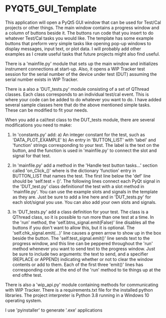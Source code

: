 # PYQT5_GUI_Template

This application will open a PyQt5 GUI window that can be used for Test/Cal projects or other things.
The main window contains a progress window and a column of buttons beside it. The buttons run code that you
insert to do whatever Test/Cal tasks you would like. The template has some example buttons that preform very 
simple tasks like opening pop-up windows to display messages, input text, or plot data. I will probably add
other examples as I create useful tasks that future projects might also find useful.

There is a 'mainfile.py' module that sets up the main window and initializes instrument connections
at start-up. Also, it opens a WIP Tracker test session for the serial number of the device under test (DUT)
assuming the serial number exists in WIP Tracker.

There is a also a 'DUT_tests.py' module consisting of a set of QThread classes. Each class corresponds to an individual test/cal 
event. This is where your code can be added to do whatever you want to do. I have added several sample classes here that do
the above mentioned simple tasks. These can be modified to fit your needs.

When you add a cal/test class to the DUT_tests module, there are several modifications you need to make:

1) In 'constants.py' add:
	a) An integer constant for the test, such as 'DATA_PLOT_EXAMPLE'
	b) An entry in 'BUTTON_LIST' with  'label' and 'function' strings corresponding to your test.
	The label is the text on the button, and the function is used in 'mainfile.py' to connect the slot and signal
	for that test.
		
2) In 'mainfile.py' add a method in the 'Handle test button tasks...' section called 'on_Click_<FunctionNname>()' 
where <FunctionName> is the dictionary 'function' entry in BUTTON_LIST that names the test. The first line below 
the 'def' line should be 'self.test = <FunctionName>()'. The following lines connect each PyQt signal in the 
'DUT_test.py' class definitionof the test with a slot method in 'mainfile.py'. You can use the example slots 
and signals in the template as they are. Just be sure to add a line here and in 'DUT_tests.py' for each slot/signal 
you use. You can also add your own slots and signals.
	
3) In 'DUT_tests.py' add a class definition for your test. The class is a QThread class, so it is possible to run
more than one test at a time. In the 'run' method, the 'self.btns_signal.emit(False)' line disables all the buttons 
if you don't want to allow this, but it is optional. The 'self.chk_signal.emit(...)' line causes a green arrow to 
show up in the box beside the button. The 'self.test_signal.emit()' line sends text to the progress window, and 
this line can be peppered throughout the 'run' method whenever you want to send text to the progress window. 
Just be sure to include two arguments: the text to send, and a specifier (REPLACE or APPEND) indicating whether 
or not to clear the window contents or add to them.  Each of the first three 'emit()' lines has corresponding 
code at the end of the 'run' method to tie things up at the end ofthe test.

There is also a 'wip_api.py' module containing methods for communicating with WIP Tracker.
There is a requirements.txt file for the installed python libraries. The project interpreter is Python 3.8
running in a Windows 10 operating system.

I use 'pyinstaller' to generate '.exe' applications 
	
	
